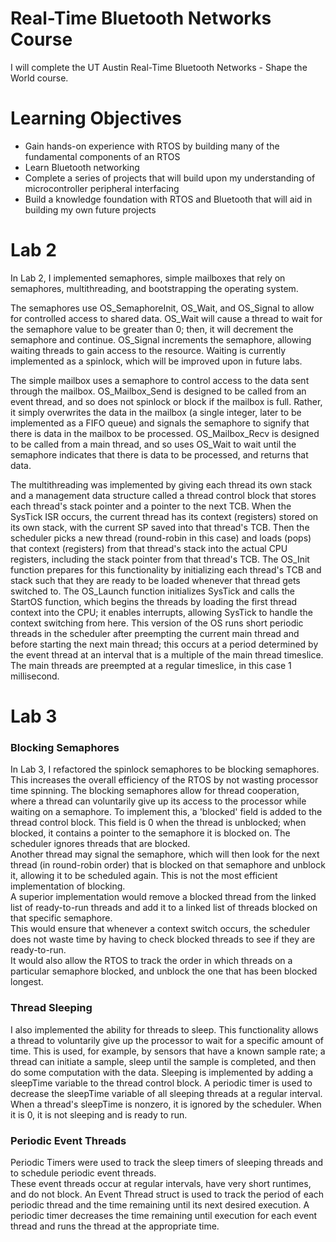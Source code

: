 # Real-Time Bluetooth Networks Course

I will complete the UT Austin Real-Time Bluetooth Networks - Shape the World course.

# Learning Objectives

* Gain hands-on experience with RTOS by building many of the fundamental components of an RTOS
* Learn Bluetooth networking
* Complete a series of projects that will build upon my understanding of microcontroller peripheral interfacing
* Build a knowledge foundation with RTOS and Bluetooth that will aid in building my own future projects


# Lab 2

In Lab 2, I implemented semaphores, simple mailboxes that rely on semaphores, multithreading, and bootstrapping the operating system.  

The semaphores use OS_SemaphoreInit, OS_Wait, and OS_Signal to allow for controlled access to shared data.  OS_Wait will cause a thread to wait for the semaphore value to be greater than 0; then, it will decrement the semaphore and continue.  OS_Signal increments the semaphore, allowing waiting threads to gain access to the resource.  Waiting is currently implemented as a spinlock, which will be improved upon in future labs.

The simple mailbox uses a semaphore to control access to the data sent through the mailbox.  OS_Mailbox_Send is designed to be called from an event thread, and so does not spinlock or block if the mailbox is full.  Rather, it simply overwrites the data in the mailbox (a single integer, later to be implemented as a FIFO queue) and signals the semaphore to signify that there is data in the mailbox to be processed.  OS_Mailbox_Recv is designed to be called from a main thread, and so uses OS_Wait to wait until the semaphore indicates that there is data to be processed, and returns that data.

The multithreading was implemented by giving each thread its own stack and a management data structure called a thread control block that stores each thread's stack pointer and a pointer to the next TCB.  When the SysTick ISR occurs, the current thread has its context (registers) stored on its own stack, with the current SP saved into that thread's TCB.  Then the scheduler picks a new thread (round-robin in this case) and loads (pops) that context (registers) from that thread's stack into the actual CPU registers, including the stack pointer from that thread's TCB.  The OS_Init function prepares for this functionality by initializing each thread's TCB and stack such that they are ready to be loaded whenever that thread gets switched to.  The OS_Launch function initializes SysTick and calls the StartOS function, which begins the threads by loading the first thread context into the CPU; it enables interrupts, allowing SysTick to handle the context switching from here.  This version of the OS runs short periodic threads in the scheduler after preempting the current main thread and before starting the next main thread; this occurs at a period determined by the event thread at an interval that is a multiple of the main thread timeslice.  The main threads are preempted at a regular timeslice, in this case 1 millisecond.

# Lab 3

### Blocking Semaphores
In Lab 3, I refactored the spinlock semaphores to be blocking semaphores.  This increases the overall efficiency of the RTOS by not wasting processor time spinning.
The blocking semaphores allow for thread cooperation, where a thread can voluntarily give up its access to the processor while waiting on a semaphore.
To implement this, a 'blocked' field is added to the thread control block.  This field is 0 when the thread is unblocked; when blocked, it contains a pointer to the semaphore it is blocked on.
The scheduler ignores threads that are blocked.  
Another thread may signal the semaphore, which will then look for the next thread (in round-robin order) that is blocked on that semaphore and unblock it, allowing it to be scheduled again.
This is not the most efficient implementation of blocking.  
A superior implementation would remove a blocked thread from the linked list of ready-to-run threads and add it to a linked list of threads blocked on that specific semaphore.  
This would ensure that whenever a context switch occurs, the scheduler does not waste time by having to check blocked threads to see if they are ready-to-run.  
It would also allow the RTOS to track the order in which threads on a particular semaphore blocked, and unblock the one that has been blocked longest.

### Thread Sleeping
I also implemented the ability for threads to sleep.  This functionality allows a thread to voluntarily give up the processor to wait for a specific amount of time. 
This is used, for example, by sensors that have a known sample rate; a thread can initiate a sample, sleep until the sample is completed, and then do some computation with the data.
Sleeping is implemented by adding a sleepTime variable to the thread control block.  A periodic timer is used to decrease the sleepTime variable of all sleeping threads at a regular interval.
When a thread's sleepTime is nonzero, it is ignored by the scheduler.  When it is 0, it is not sleeping and is ready to run.

### Periodic Event Threads
Periodic Timers were used to track the sleep timers of sleeping threads and to schedule periodic event threads.  
These event threads occur at regular intervals, have very short runtimes, and do not block.
An Event Thread struct is used to track the period of each periodic thread and the time remaining until its next desired execution.
A periodic timer decreases the time remaining until execution for each event thread and runs the thread at the appropriate time.
